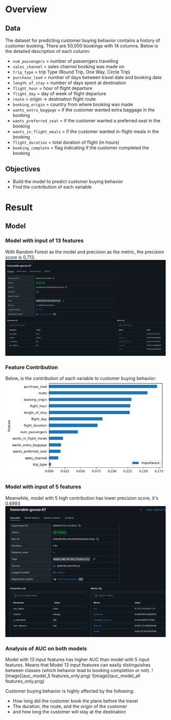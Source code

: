 # Overview
## Data
The dataset for predicting customer buying behavior contains a history of customer booking. There are 50,000 bookings with 14 columns. Below is the detailed description of each column: 

- `num_passengers` = number of passengers travelling
- `sales_channel` = sales channel booking was made on
- `trip_type` = trip Type (Round Trip, One Way, Circle Trip)
- `purchase_lead` = number of days between travel date and booking date
- `length_of_stay` = number of days spent at destination
- `flight_hour` = hour of flight departure
- `flight_day` = day of week of flight departure
- `route` = origin -> destination flight route
- `booking_origin` = country from where booking was made
- `wants_extra_baggage` = if the customer wanted extra baggage in the booking
- `wants_preferred_seat` = if the customer wanted a preferred seat in the booking
- `wants_in_flight_meals` = if the customer wanted in-flight meals in the booking
- `flight_duration` = total duration of flight (in hours)
- `booking_complete` = flag indicating if the customer completed the booking

## Objectives
* Build the model to predict customer buying behavior
* Find the contribution of each variable
# Result
## Model
### Model with input of 13 features
With Random Forest as the model and precision as the metric, the precision score is 0,713.
![image](performance_of_model_all_features.png)

### Feature Contribution
Below, is the contribution of each variable to customer buying behavior:
![image](Most_important_features.png)

### Model with input of 5 features
Meanwhile, model with 5 high contribution has lower precision score, it's 0.6993
![image](performance_of_model_5_features.png)

### Analysis of AUC on both models
Model with 13 input features has higher AUC than model with 5 input features. Means that Model 13 input features can easily distinguishes between classes (which behavior lead to booking completion or not). 
![image](auc_model_5 features_only.png)
![image](auc_model_all features_only.png)



Customer buying behavior is highly affected by the following:
* How long did the customer book the plane before the travel 
* The duration, the route, and the origin of the customer
* and how long the customer will stay at the destination
